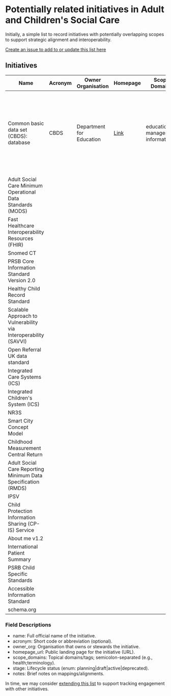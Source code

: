 # Potentially related initiatives in Adult and Children's Social Care

Initially, a simple list to record initiatives with potentially overlapping scopes to support strategic alignment and interoperability.

[Create an issue to add to or update this list here](https://github.com/SocialCareData/initiatives/issues/new?template=new.yml&title=Add+or+update+initiative:)

## Initiatives

| Name | Acronym | Owner Organisation | Homepage | Scope Domains | Stage | Notes |
|------|---------|-------------------|----------|---------------|-------|-------|
| Common basic data set (CBDS): database | CBDS | Department for Education | [Link](https://www.gov.uk/government/publications/common-basic-data-set-cbds-database) | education; management information | active | The latest common basic data set (CBDS) and version control log for use by software suppliers developing management information systems. |
| Adult Social Care Minimum Operational Data Standards (MODS) | | | | | | |
| Fast Healthcare Interoperability Resources (FHIR) | | | | | | |
| Snomed CT | | | | | | |
| PRSB Core Information Standard Version 2.0 | | | | | | |
| Healthy Child Record Standard | | | | | | |
| Scalable Approach to Vulnerability via Interoperability (SAVVI) | | | | | | |
| Open Referral UK data standard | | | | | | |
| Integrated Care Systems (ICS) | | | | | | |
| Integrated Children's System (ICS) | | | | | | |
| NR3S | | | | | | |
| Smart City Concept Model | | | | | | |
| Childhood Measurement Central Return | | | | | | |
| Adult Social Care Reporting Minimum Data Specification (RMDS) | | | | | | |
| IPSV | | | | | | |
| Child Protection Information Sharing (CP-IS) Service | | | | | | |
| About me v1.2 | | | | | | |
| International Patient Summary | | | | | | |
| PSRB Child Specific Standards | | | | | | |
| Accessible Information Standard | | | | | | |
| schema.org | | | | | | |

### Field Descriptions
- name: Full official name of the initiative.
- acronym: Short code or abbreviation (optional).
- owner_org: Organisation that owns or stewards the initiative.
- homepage_url: Public landing page for the initiative (URL).
- scope_domains: Topical domains/tags; semicolon-separated (e.g., health;terminology).
- stage: Lifecycle status (enum: planning|draft|active|deprecated).
- notes: Brief notes on mappings/alignments.

In time, we may consider [extending this list](https://github.com/SocialCareData/initiatives/blob/main/tracking.md) to support tracking engagement with other initiatives.
